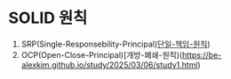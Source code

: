 # SOLID 원칙

1. SRP(Single-Responsebility-Principal)[단일-책임-원칙](https://be-alexkim.github.io/study/2025/03/03/study2.html))
2. OCP(Open-Close-Principal)[개방-폐쇄-원칙)(https://be-alexkim.github.io/study/2025/03/06/study1.html)
